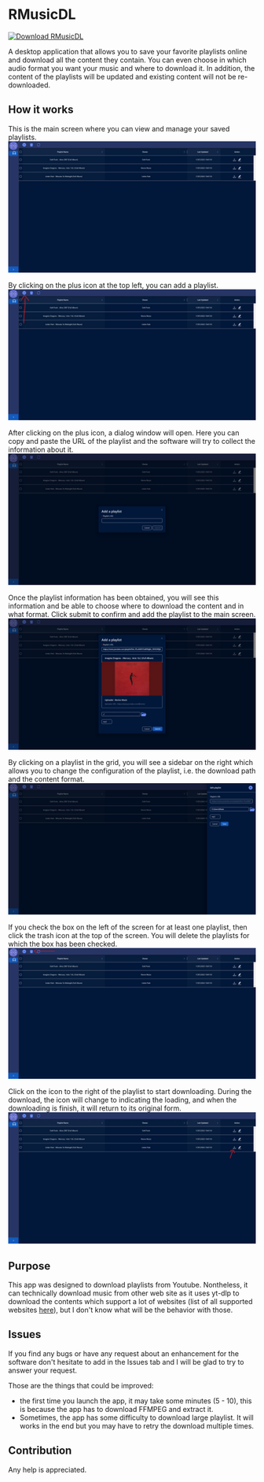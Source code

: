 # RMusicDL

[![Download RMusicDL](https://a.fsdn.com/con/app/sf-download-button)](https://sourceforge.net/projects/rmusicdl/files/latest/download)

A desktop application that allows you to save your favorite playlists online and download all the content they contain. You can even choose in which audio format you want your music and where to download it. In addition, the content of the playlists will be updated and existing content will not be re-downloaded.

## How it works

This is the main screen where you can view and manage your saved playlists.
![ALT](doc/images/Tuto/img1.png)

By clicking on the plus icon at the top left, you can add a playlist.
![ALT](doc/images/Tuto/img2.png)

After clicking on the plus icon, a dialog window will open. Here you can copy and paste the URL of the playlist and the software will try to collect the information about it.
![ALT](doc/images/Tuto/img6.png)

Once the playlist information has been obtained, you will see this information and be able to choose where to download the content and in what format. Click submit to confirm and add the playlist to the main screen.
![ALT](doc/images/Tuto/img7.png)

By clicking on a playlist in the grid, you will see a sidebar on the right which allows you to change the configuration of the playlist, i.e. the download path and the content format.
![ALT](doc/images/Tuto/img5.png)

If you check the box on the left of the screen for at least one playlist, then click the trash icon at the top of the screen. You will delete the playlists for which the box has been checked.
![ALT](doc/images/Tuto/img4.png)

Click on the icon to the right of the playlist to start downloading. During the download, the icon will change to indicating the loading, and when the downloading is finish, it will return to its original form.
![ALT](doc/images/Tuto/img3.png)

## Purpose

This app was designed to download playlists from Youtube. Nontheless, it can technically download music from other web site as it uses yt-dlp to download the contents which support a lot of websites (list of all supported websites [here](https://github.com/yt-dlp/yt-dlp/blob/master/supportedsites.md)), but I don't know what will be the behavior with those.

## Issues

If you find any bugs or have any request about an enhancement for the software don't hesitate to add in the Issues tab and I will be glad to try to answer your request.

Those are the things that could be improved:

- the first time you launch the app, it may take some minutes (5 - 10), this is because the app has to download FFMPEG and extract it.
- Sometimes, the app has some difficulty to download large playlist. It will works in the end but you may have to retry the download multiple times.

## Contribution

Any help is appreciated.

